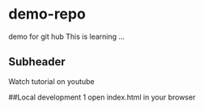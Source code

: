 # demo-repo
demo for git hub
This is learning ...
## Subheader

Watch tutorial on youtube

##Local development 
1 open index.html in your browser 
